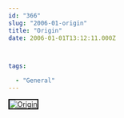 ```yaml
---
id: "366"
slug: "2006-01-origin"
title: "Origin"
date: 2006-01-01T13:12:11.000Z



tags:

  - "General"
---
```

<div class="sqs-html-content">
  <div style="float: left; margin-right: 10px; margin-bottom: 10px;"> <a href="http://www.flickr.com/photos/mclazarus/80317075/" title="Origin"><img src="http://static.flickr.com/39/80317075_2898ffd531_m.jpg" alt="Origin" style="border: solid 2px #000000;" /></a>
</div>
<p><br clear="all" /></p>
</div>
